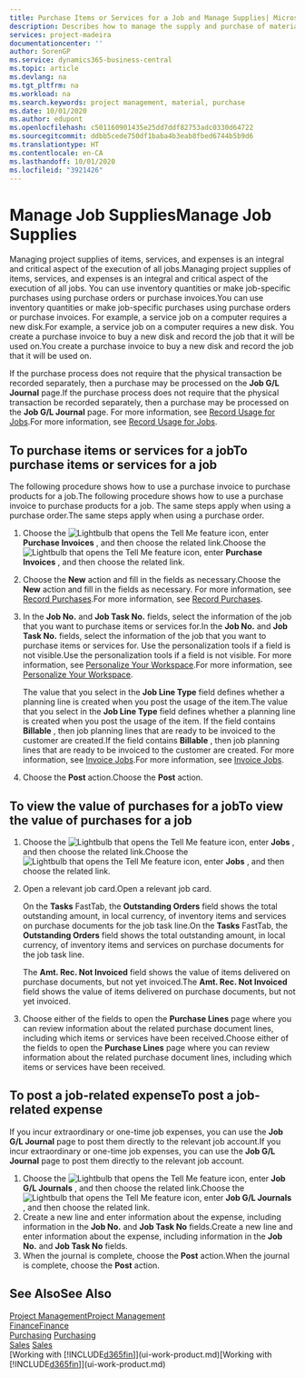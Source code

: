 ```yaml
---
title: Purchase Items or Services for a Job and Manage Supplies| Microsoft Docs
description: Describes how to manage the supply and purchase of material and services to jobs.
services: project-madeira
documentationcenter: ''
author: SorenGP
ms.service: dynamics365-business-central
ms.topic: article
ms.devlang: na
ms.tgt_pltfrm: na
ms.workload: na
ms.search.keywords: project management, material, purchase
ms.date: 10/01/2020
ms.author: edupont
ms.openlocfilehash: c501160901435e25dd7ddf82753adc0330d64722
ms.sourcegitcommit: ddbb5cede750df1baba4b3eab8fbed6744b5b9d6
ms.translationtype: HT
ms.contentlocale: en-CA
ms.lasthandoff: 10/01/2020
ms.locfileid: "3921426"
---
```

# <a name="manage-job-supplies"></a><span data-ttu-id="6628a-103">Manage Job Supplies</span><span class="sxs-lookup"><span data-stu-id="6628a-103">Manage Job Supplies</span></span>
<span data-ttu-id="6628a-104">Managing project supplies of items, services, and expenses is an integral and critical aspect of the execution of all jobs.</span><span class="sxs-lookup"><span data-stu-id="6628a-104">Managing project supplies of items, services, and expenses is an integral and critical aspect of the execution of all jobs.</span></span> <span data-ttu-id="6628a-105">You can use inventory quantities or make job-specific purchases using purchase orders or purchase invoices.</span><span class="sxs-lookup"><span data-stu-id="6628a-105">You can use inventory quantities or make job-specific purchases using purchase orders or purchase invoices.</span></span> <span data-ttu-id="6628a-106">For example, a service job on a computer requires a new disk.</span><span class="sxs-lookup"><span data-stu-id="6628a-106">For example, a service job on a computer requires a new disk.</span></span> <span data-ttu-id="6628a-107">You create a purchase invoice to buy a new disk and record the job that it will be used on.</span><span class="sxs-lookup"><span data-stu-id="6628a-107">You create a purchase invoice to buy a new disk and record the job that it will be used on.</span></span>

<span data-ttu-id="6628a-108">If the purchase process does not require that the physical transaction be recorded separately, then a purchase may be processed on the **Job G/L Journal** page.</span><span class="sxs-lookup"><span data-stu-id="6628a-108">If the purchase process does not require that the physical transaction be recorded separately, then a purchase may be processed on the **Job G/L Journal** page.</span></span> <span data-ttu-id="6628a-109">For more information, see [Record Usage for Jobs](projects-how-record-job-usage.md).</span><span class="sxs-lookup"><span data-stu-id="6628a-109">For more information, see [Record Usage for Jobs](projects-how-record-job-usage.md).</span></span>

## <a name="to-purchase-items-or-services-for-a-job"></a><span data-ttu-id="6628a-110">To purchase items or services for a job</span><span class="sxs-lookup"><span data-stu-id="6628a-110">To purchase items or services for a job</span></span>
<span data-ttu-id="6628a-111">The following procedure shows how to use a purchase invoice to purchase products for a job.</span><span class="sxs-lookup"><span data-stu-id="6628a-111">The following procedure shows how to use a purchase invoice to purchase products for a job.</span></span> <span data-ttu-id="6628a-112">The same steps apply when using a purchase order.</span><span class="sxs-lookup"><span data-stu-id="6628a-112">The same steps apply when using a purchase order.</span></span>  

1. <span data-ttu-id="6628a-113">Choose the ![Lightbulb that opens the Tell Me feature](media/ui-search/search_small.png "Tell me what you want to do") icon, enter **Purchase Invoices** , and then choose the related link.</span><span class="sxs-lookup"><span data-stu-id="6628a-113">Choose the ![Lightbulb that opens the Tell Me feature](media/ui-search/search_small.png "Tell me what you want to do") icon, enter **Purchase Invoices** , and then choose the related link.</span></span>  
2. <span data-ttu-id="6628a-114">Choose the **New** action and fill in the fields as necessary.</span><span class="sxs-lookup"><span data-stu-id="6628a-114">Choose the **New** action and fill in the fields as necessary.</span></span> <span data-ttu-id="6628a-115">For more information, see [Record Purchases](purchasing-how-record-purchases.md).</span><span class="sxs-lookup"><span data-stu-id="6628a-115">For more information, see [Record Purchases](purchasing-how-record-purchases.md).</span></span>
3. <span data-ttu-id="6628a-116">In the **Job No.** and **Job Task No.** fields, select the information of the job that you want to purchase items or services for.</span><span class="sxs-lookup"><span data-stu-id="6628a-116">In the **Job No.** and **Job Task No.** fields, select the information of the job that you want to purchase items or services for.</span></span> <span data-ttu-id="6628a-117">Use the personalization tools if a field is not visible.</span><span class="sxs-lookup"><span data-stu-id="6628a-117">Use the personalization tools if a field is not visible.</span></span> <span data-ttu-id="6628a-118">For more information, see [Personalize Your Workspace](ui-personalization-user.md).</span><span class="sxs-lookup"><span data-stu-id="6628a-118">For more information, see [Personalize Your Workspace](ui-personalization-user.md).</span></span>

    <span data-ttu-id="6628a-119">The value that you select in the **Job Line Type** field defines whether a planning line is created when you post the usage of the item.</span><span class="sxs-lookup"><span data-stu-id="6628a-119">The value that you select in the **Job Line Type** field defines whether a planning line is created when you post the usage of the item.</span></span> <span data-ttu-id="6628a-120">If the field contains **Billable** , then job planning lines that are ready to be invoiced to the customer are created.</span><span class="sxs-lookup"><span data-stu-id="6628a-120">If the field contains **Billable** , then job planning lines that are ready to be invoiced to the customer are created.</span></span> <span data-ttu-id="6628a-121">For more information, see [Invoice Jobs](projects-how-invoice-jobs.md).</span><span class="sxs-lookup"><span data-stu-id="6628a-121">For more information, see [Invoice Jobs](projects-how-invoice-jobs.md).</span></span>
4. <span data-ttu-id="6628a-122">Choose the **Post** action.</span><span class="sxs-lookup"><span data-stu-id="6628a-122">Choose the **Post** action.</span></span>

## <a name="to-view-the-value-of-purchases-for-a-job"></a><span data-ttu-id="6628a-123">To view the value of purchases for a job</span><span class="sxs-lookup"><span data-stu-id="6628a-123">To view the value of purchases for a job</span></span>
1. <span data-ttu-id="6628a-124">Choose the ![Lightbulb that opens the Tell Me feature](media/ui-search/search_small.png "Tell me what you want to do") icon, enter **Jobs** , and then choose the related link.</span><span class="sxs-lookup"><span data-stu-id="6628a-124">Choose the ![Lightbulb that opens the Tell Me feature](media/ui-search/search_small.png "Tell me what you want to do") icon, enter **Jobs** , and then choose the related link.</span></span>
2. <span data-ttu-id="6628a-125">Open a relevant job card.</span><span class="sxs-lookup"><span data-stu-id="6628a-125">Open a relevant job card.</span></span>

    <span data-ttu-id="6628a-126">On the **Tasks** FastTab, the **Outstanding Orders** field shows the total outstanding amount, in local currency, of inventory items and services on purchase documents for the job task line.</span><span class="sxs-lookup"><span data-stu-id="6628a-126">On the **Tasks** FastTab, the **Outstanding Orders** field shows the total outstanding amount, in local currency, of inventory items and services on purchase documents for the job task line.</span></span>  

    <span data-ttu-id="6628a-127">The **Amt. Rec. Not Invoiced** field shows the value of items delivered on purchase documents, but not yet invoiced.</span><span class="sxs-lookup"><span data-stu-id="6628a-127">The **Amt. Rec. Not Invoiced** field shows the value of items delivered on purchase documents, but not yet invoiced.</span></span>  
3. <span data-ttu-id="6628a-128">Choose either of the fields to open the **Purchase Lines** page where you can review information about the related purchase document lines, including which items or services have been received.</span><span class="sxs-lookup"><span data-stu-id="6628a-128">Choose either of the fields to open the **Purchase Lines** page where you can review information about the related purchase document lines, including which items or services have been received.</span></span>

## <a name="to-post-a-job-related-expense"></a><span data-ttu-id="6628a-129">To post a job-related expense</span><span class="sxs-lookup"><span data-stu-id="6628a-129">To post a job-related expense</span></span>
<span data-ttu-id="6628a-130">If you incur extraordinary or one-time job expenses, you can use the **Job G/L Journal** page to post them directly to the relevant job account.</span><span class="sxs-lookup"><span data-stu-id="6628a-130">If you incur extraordinary or one-time job expenses, you can use the **Job G/L Journal** page to post them directly to the relevant job account.</span></span>

1. <span data-ttu-id="6628a-131">Choose the ![Lightbulb that opens the Tell Me feature](media/ui-search/search_small.png "Tell me what you want to do") icon, enter **Job G/L Journals** , and then choose the related link.</span><span class="sxs-lookup"><span data-stu-id="6628a-131">Choose the ![Lightbulb that opens the Tell Me feature](media/ui-search/search_small.png "Tell me what you want to do") icon, enter **Job G/L Journals** , and then choose the related link.</span></span>  
2. <span data-ttu-id="6628a-132">Create a new line and enter information about the expense, including information in the **Job No.** and **Job Task No** fields.</span><span class="sxs-lookup"><span data-stu-id="6628a-132">Create a new line and enter information about the expense, including information in the **Job No.** and **Job Task No** fields.</span></span>  
3. <span data-ttu-id="6628a-133">When the journal is complete, choose the **Post** action.</span><span class="sxs-lookup"><span data-stu-id="6628a-133">When the journal is complete, choose the **Post** action.</span></span>

## <a name="see-also"></a><span data-ttu-id="6628a-134">See Also</span><span class="sxs-lookup"><span data-stu-id="6628a-134">See Also</span></span>
[<span data-ttu-id="6628a-135">Project Management</span><span class="sxs-lookup"><span data-stu-id="6628a-135">Project Management</span></span>](projects-manage-projects.md)  
[<span data-ttu-id="6628a-136">Finance</span><span class="sxs-lookup"><span data-stu-id="6628a-136">Finance</span></span>](finance.md)  
<span data-ttu-id="6628a-137">[Purchasing](purchasing-manage-purchasing.md)       </span><span class="sxs-lookup"><span data-stu-id="6628a-137">[Purchasing](purchasing-manage-purchasing.md)       </span></span>  
<span data-ttu-id="6628a-138">[Sales](sales-manage-sales.md)    </span><span class="sxs-lookup"><span data-stu-id="6628a-138">[Sales](sales-manage-sales.md)    </span></span>  
<span data-ttu-id="6628a-139">[Working with [!INCLUDE[d365fin](includes/d365fin_md.md)]](ui-work-product.md)</span><span class="sxs-lookup"><span data-stu-id="6628a-139">[Working with [!INCLUDE[d365fin](includes/d365fin_md.md)]](ui-work-product.md)</span></span>  
